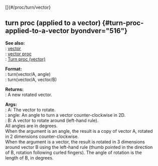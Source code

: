 []{#/proc/turn/vector}    
## turn proc (applied to a vector) {#turn-proc-applied-to-a-vector byondver="516"}    
**See also:**    
:   [vector](/ref/vector/vector.md)    
:   [vector proc](/ref/proc/vector/vector.md)    
:   [Turn proc (vector)](/ref/vector/proc/Turn/Turn.md)    
<!-- -->    
**Format:**    
:   turn(vector/A, angle)    
:   turn(vector/A, vector/B)    
<!-- -->    
**Returns:**    
:   A new rotated vector.    
<!-- -->    
**Args:**    
:   A: The vector to rotate.    
:   angle: An angle to turn a vector counter-clockwise in 2D.    
:   B: A vector to rotate around (left-hand rule).    
All angles are in degrees.    
When the argument is an angle, the result is a copy of vector A, rotated    
in 2 dimensions counter-clockwise.    
When the argument is a vector, the result is rotated in 3 dimensions    
around vector B using the left-hand rule (thumb pointed in the direction    
of B, rotation following curled fingers). The angle of rotation is the    
length of B, in degrees.  
